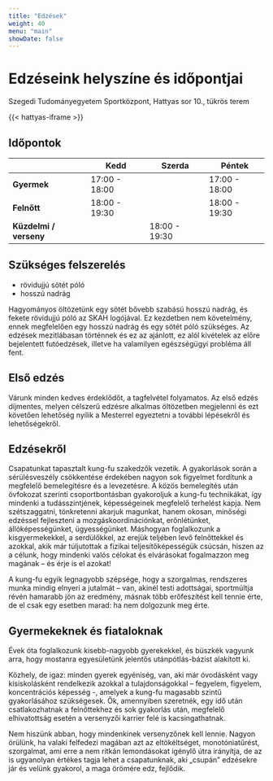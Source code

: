 ```yaml
---
title: "Edzések"
weight: 40
menu: "main"
showDate: false
---
```


# Edzéseink helyszíne és időpontjai

Szegedi Tudományegyetem Sportközpont, Hattyas sor 10., tükrös terem

{{< hattyas-iframe >}}

## Időpontok
|                        | Kedd          | Szerda        | Péntek        |
| ---------------------- | ------------- | ------------- | ------------- |
| **Gyermek**            | 17:00 - 18:00 |               | 17:00 - 18:00 |
| **Felnőtt**            | 18:00 - 19:30 |               | 18:00 - 19:30 |
| **Küzdelmi / verseny** |               | 18:00 - 19:30 |               |

## Szükséges felszerelés

- rövidujjú sötét póló
- hosszú nadrág

Hagyományos öltözetünk egy sötét bővebb szabású hosszú nadrág, és fekete rövidujjú póló az SKAH logójával.
Ez kezdetben nem követelmény, ennek megfelelően egy hosszú nadrág és egy sötét póló szükséges.
Az edzések mezitlábasan történnek és ez az ajánlott, ez alól kivételek az előre bejelentett futóedzések,
illetve ha valamilyen egészségügyi probléma áll fent.

## Első edzés
Várunk minden kedves érdeklődőt, a tagfelvétel folyamatos. Az első edzés díjmentes, melyen célszerű edzésre alkalmas öltözetben megjelenni és ezt követően lehetőség nyílik a Mesterrel egyeztetni a további lépésekről és lehetőségekről.

## Edzésekről
Csapatunkat tapasztalt kung-fu szakedzők vezetik. A gyakorlások során a sérülésveszély csökkentése érdekében nagyon sok figyelmet fordítunk a megfelelő bemelegítésre és a levezetésre. A közös bemelegítés után övfokozat szerinti csoportbontásban gyakoroljuk a kung-fu technikákat, így mindenki a tudásszintjének, képességeinek megfelelő terhelést kapja. Nem szétszaggatni, tönkretenni akarjuk magunkat, hanem okosan, minőségi edzéssel fejleszteni a mozgáskoordinációnkat, erőnlétünket, állóképességünket, ügyességünket. Máshogyan foglalkozunk a kisgyermekekkel, a serdülőkkel, az erejük teljében levő felnőttekkel és azokkal, akik már túljutottak a fizikai teljesítőképességük csúcsán, hiszen az a célunk, hogy mindenki valós célokat és elvárásokat fogalmazzon meg magának – és érje is el azokat!

A kung-fu egyik legnagyobb szépsége, hogy a szorgalmas, rendszeres munka mindig elnyeri a jutalmát – van, akinél testi adottságai, sportmúltja révén hamarabb jön az eredmény, másnak több erőfeszítést kell tennie érte, de el csak egy esetben marad: ha nem dolgozunk meg érte.

## Gyermekeknek és fiataloknak
Évek óta foglalkozunk kisebb-nagyobb gyerekekkel, és büszkék vagyunk arra, hogy mostanra egyesületünk jelentős utánpótlás-bázist alakított ki.

Közhely, de igaz: minden gyerek egyéniség, van, aki már óvodásként vagy kisiskolásként rendelkezik azokkal a tulajdonságokkal – fegyelem, figyelem, koncentrációs képesség -, amelyek a kung-fu magasabb szintű gyakorlásához szükségesek. Ők, amennyiben szeretnék, egy idő után csatlakozhatnak a felnőttekhez és sok gyakorlás után, megfelelő elhivatottság esetén a versenyzői karrier felé is kacsingathatnak.

Nem hiszünk abban, hogy mindenkinek versenyzőnek kell lennie. Nagyon örülünk, ha valaki felfedezi magában azt az eltökéltséget, monotóniatűrést, szorgalmat, ami erre a nem ritkán lemondásokat igénylő útra irányítja, de az is ugyanolyan értékes tagja lehet a csapatunknak, aki  „csupán” edzésekre jár és velünk gyakorol, a maga örömére edz, fejlődik.
